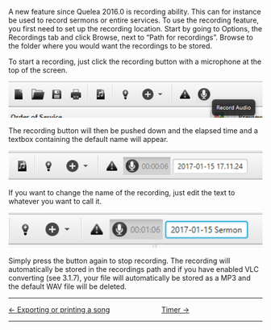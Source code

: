 A new feature since Quelea 2016.0 is recording ability. This can for
instance be used to record sermons or entire services. To use the
recording feature, you first need to set up the recording location.
Start by going to Options, the Recordings tab and click Browse, next to
“Path for recordings”. Browse to the folder where you would want the
recordings to be stored.

To start a recording, just click the recording button with a microphone
at the top of the screen.

![](Record_button.png)

The recording button will then be pushed down and the elapsed time and a
textbox containing the default name will appear.

![](Recording_started.png)

If you want to change the name of the recording, just edit the text to
whatever you want to call it.

![](Rename_recording.png)

Simply press the button again to stop recording. The recording will
automatically be stored in the recordings path and if you have enabled
VLC converting (see 3.1.7), your file will automatically be stored as a
MP3 and the default WAV file will be deleted.

-----



[← Exporting or printing a
song](Exporting_or_printing_a_song.md "Exporting or printing a song")
&nbsp;&nbsp;&nbsp;&nbsp;&nbsp;&nbsp;&nbsp;&nbsp;&nbsp;&nbsp;&nbsp;&nbsp;&nbsp;&nbsp;&nbsp;&nbsp;&nbsp;&nbsp;&nbsp;&nbsp;&nbsp;&nbsp;&nbsp;&nbsp; [Timer →](Timer.md "Timer")

---
